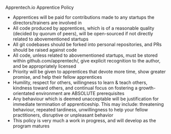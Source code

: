 Apprentech.io Apprentice Policy

* Apprentices will be paid for contributions made to any startups the directors/trainers are involved in
* All code produced by apprentices, which is of a reasonable quality (decided by quorum of peers), will be open-sourced if not directly related to abovementioned startups
* All git codebases should be forked into personal repositories, and PRs should be raised against code
* All code, unless related to abovementioned startups, must be stored within github.com/apprentech/, give explicit recognition to the author, and be appropriately licensed
* Priority will be given to apprentices that devote more time, show greater promise, and help their fellow apprentices
* Humility, respect for others, willingness to learn & teach others, kindness toward others, and continual focus on fostering a growth-orientated environment are ABSOLUTE prerequisites
* Any behaviour which is deemed unacceptable will be justification for immediate termination of apprenticeship. This may include: threatening behaviour, repeated tardiness, unwillingness to help your fellow practitioners, disruptive or unpleasant behavior
* This policy is very much a work in progress, and will develop as the program matures
